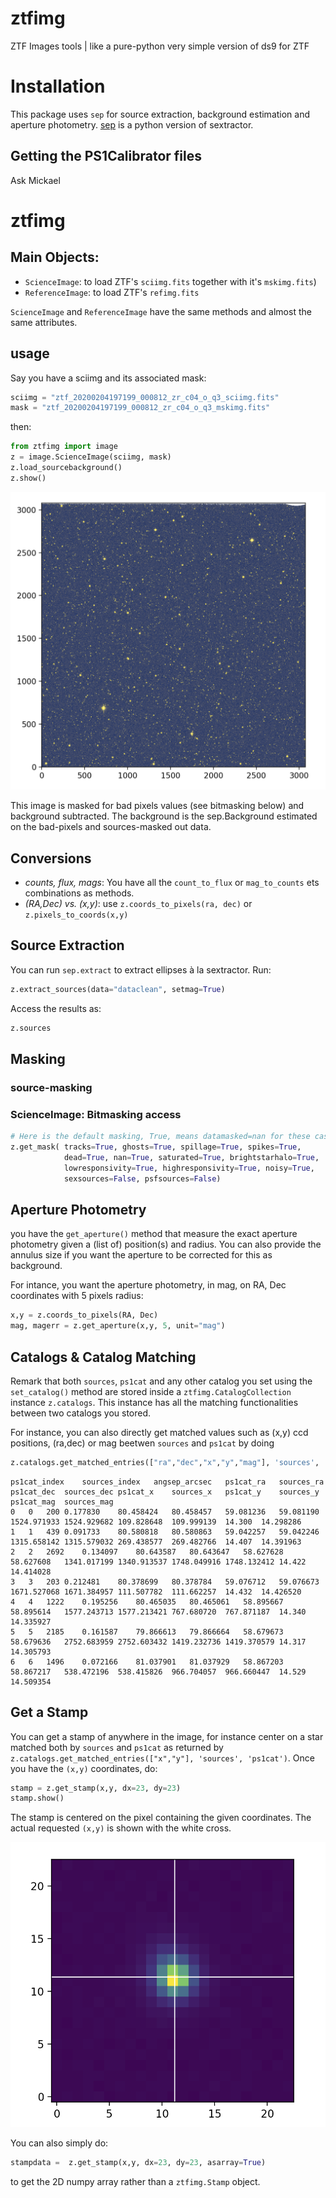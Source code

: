 # ztfimg
ZTF Images tools | like a pure-python very simple version of ds9 for ZTF

# Installation

This package uses `sep` for source extraction, background estimation and aperture photometry. [sep](https://sep.readthedocs.io/en/v1.0.x/api/sep.extract.html) is a python version of sextractor.  

## Getting the PS1Calibrator files

Ask Mickael

# ztfimg

## Main Objects:
- `ScienceImage`: to load ZTF's `sciimg.fits` together with it's `mskimg.fits`)
- `ReferenceImage`: to load ZTF's `refimg.fits`

`ScienceImage` and `ReferenceImage` have the same methods and almost the same attributes. 

## usage

Say you have a sciimg and its associated mask:
```python
sciimg = "ztf_20200204197199_000812_zr_c04_o_q3_sciimg.fits"
mask = "ztf_20200204197199_000812_zr_c04_o_q3_mskimg.fits"
```
then:
```python
from ztfimg import image
z = image.ScienceImage(sciimg, mask)
z.load_sourcebackground()
z.show()
```
![](examples/sciimg_masked_bkgdsub.png)


This image is masked for bad pixels values (see bitmasking below) and background subtracted. The background is the sep.Background estimated on the bad-pixels and sources-masked out data.

## Conversions

- *counts, flux, mags*: You have all the `count_to_flux` or `mag_to_counts` ets combinations as methods.
- *(RA,Dec) vs. (x,y)*: use `z.coords_to_pixels(ra, dec)` or `z.pixels_to_coords(x,y)`


## Source Extraction 

You can run `sep.extract` to extract ellipses à la sextractor. Run:
```python
z.extract_sources(data="dataclean", setmag=True)
```

Access the results as:
```python
z.sources
```

## Masking

### source-masking

### ScienceImage: Bitmasking access
```python
# Here is the default masking, True, means datamasked=nan for these cases
z.get_mask( tracks=True, ghosts=True, spillage=True, spikes=True,
            dead=True, nan=True, saturated=True, brightstarhalo=True,
            lowresponsivity=True, highresponsivity=True, noisy=True,
            sexsources=False, psfsources=False)
```

## Aperture Photometry

you have the `get_aperture()` method that measure the exact aperture photometry given a (list of) position(s) and radius. You can also provide the annulus size if you want the aperture to be corrected for this as background.

For intance, you want the aperture photometry, in mag, on RA, Dec coordinates with 5 pixels radius:
```python
x,y = z.coords_to_pixels(RA, Dec)
mag, magerr = z.get_aperture(x,y, 5, unit="mag")
```

## Catalogs & Catalog Matching
Remark that both `sources`, `ps1cat` and any other catalog you set using the `set_catalog()` method are stored inside a `ztfimg.CatalogCollection` instance `z.catalogs`. This instance has all the matching functionalities between two catalogs you stored. 

For instance, you can also directly get matched values such as (x,y) ccd positions, (ra,dec) or mag beetwen `sources` and `ps1cat` by doing
```python
z.catalogs.get_matched_entries(["ra","dec","x","y","mag"], 'sources', 'ps1cat')
```
```
ps1cat_index	sources_index	angsep_arcsec	ps1cat_ra	sources_ra	ps1cat_dec	sources_dec	ps1cat_x	sources_x	ps1cat_y	sources_y	ps1cat_mag	sources_mag
0	0	200	0.177830	80.458424	80.458457	59.081236	59.081190	1524.971933	1524.929682	109.828648	109.999139	14.300	14.298286
1	1	439	0.091733	80.580818	80.580863	59.042257	59.042246	1315.658142	1315.579032	269.438577	269.482766	14.407	14.391963
2	2	2692	0.134097	80.643587	80.643647	58.627628	58.627608	1341.017199	1340.913537	1748.049916	1748.132412	14.422	14.414028
3	3	203	0.212481	80.378699	80.378784	59.076712	59.076673	1671.527068	1671.384957	111.507782	111.662257	14.432	14.426520
4	4	1222	0.195256	80.465035	80.465061	58.895667	58.895614	1577.243713	1577.213421	767.680720	767.871187	14.340	14.335927
5	5	2185	0.161587	79.866613	79.866664	58.679673	58.679636	2752.683959	2752.603432	1419.232736	1419.370579	14.317	14.305793
6	6	1496	0.072166	81.037901	81.037929	58.867203	58.867217	538.472196	538.415826	966.704057	966.660447	14.529	14.509354
```

## Get a Stamp

You can get a stamp of anywhere in the image, for instance center on a star matched both by `sources` and `ps1cat` as returned by `z.catalogs.get_matched_entries(["x","y"], 'sources', 'ps1cat')`. Once you have the `(x,y)` coordinates, do:
```python 
stamp = z.get_stamp(x,y, dx=23, dy=23)
stamp.show()
```
The stamp is centered on the pixel containing the given coordinates. The actual requested `(x,y)` is shown with the white cross.

![image|30x30,10x](examples/StarStamp.png)

You can also simply do:
```python
stampdata =  z.get_stamp(x,y, dx=23, dy=23, asarray=True)
```
to get the 2D numpy array rather than a `ztfimg.Stamp` object.
